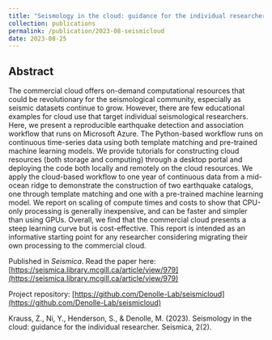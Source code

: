 ```yaml
---
title: "Seismology in the cloud: guidance for the individual researcher"
collection: publications
permalink: /publication/2023-08-seismicloud
date: 2023-08-25
---
```


## Abstract
The commercial cloud offers on-demand computational resources that could be revolutionary for the seismological community, especially as seismic datasets continue to grow. However, there are few educational examples for cloud use that target individual seismological researchers. Here, we present a reproducible earthquake detection and association workflow that runs on Microsoft Azure. The Python-based workflow runs on continuous time-series data using both template matching and pre-trained machine learning models. We provide tutorials for constructing cloud resources (both storage and computing) through a desktop portal and deploying the code both locally and remotely on the cloud resources. We apply the cloud-based workflow to one year of continuous data from a mid-ocean ridge to demonstrate the construction of two earthquake catalogs, one through template matching and one with a pre-trained machine learning model. We report on scaling of compute times and costs to show that CPU-only processing is generally inexpensive, and can be faster and simpler than using GPUs. Overall, we find that the commercial cloud presents a steep learning curve but is cost-effective. This report is intended as an informative starting point for any researcher considering migrating their own processing to the commercial cloud.

Published in *Seismica*. Read the paper here: [https://seismica.library.mcgill.ca/article/view/979](https://seismica.library.mcgill.ca/article/view/979)

Project repository: [https://github.com/Denolle-Lab/seismicloud](https://github.com/Denolle-Lab/seismicloud)

Krauss, Z., Ni, Y., Henderson, S., & Denolle, M. (2023). Seismology in the cloud: guidance for the individual researcher. Seismica, 2(2).